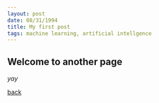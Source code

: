 ```yaml
---
layout: post
date: 08/31/1994
title: My first post
tags: machine learning, artificial intellgence
---
```


## Welcome to another page

_yay_

[back](./)
